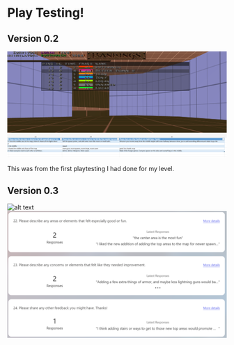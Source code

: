# Play Testing!

## Version 0.2
![alt text](https://github.com/Maleahristau/phantomoftheabyss/blob/main/images/Screenshot%202024-10-17%20174744.png "Scoreboard From Playtest 0.2")
![alt text](https://github.com/Maleahristau/phantomoftheabyss/blob/main/images/Screenshot%202024-10-17%20175546.png "Responses From Playtest 0.2")

This was from the first playtesting I had done for my level. 

## Version 0.3
![alt text](https://github.com/Maleahristau/phantomoftheabyss/blob/main/images/Screenshot%202024-10-24%20165012.png "Scoreboard From Playtest 0.3")
![alt text](https://github.com/Maleahristau/phantomoftheabyss/blob/main/images/Screenshot%202024-10-24%20170645.png "Responses From Playtest 0.3")
